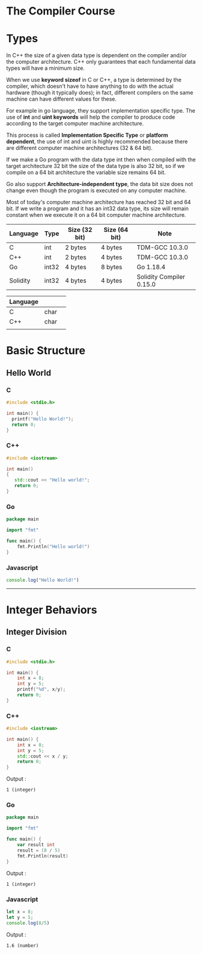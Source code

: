 # The Compiler Course



# Types

In C++ the size of a given data type is dependent on the compiler and/or the computer architecture. C++ only guarantees that each fundamental data types will have a minimum size. 

When we use **keyword sizeof** in C or C++, a type is determined by the compiler, which doesn't have to have anything to do with the actual hardware (though it typically does); in fact, different compilers on the same machine can have different values for these.

For example in go language, they support implementation specific type. The use of **int** and **uint keywords** will help the compiler to produce code according to the target computer machine architecture. 

This process is called **Implementation Specific Type** or **platform dependent**, the use of int and uint is highly recommended because there are different computer machine architectures (32 & 64 bit). 

If we make a Go program with the data type int then when compiled with the target architecture 32 bit the size of the data type is also 32 bit, so if we compile on a 64 bit architecture the variable size remains 64 bit.

Go also support **Architecture-independent type**, the data bit size does not change even though the program is executed on any computer machine.

Most of today's computer machine architecture has reached 32 bit and 64 bit. If we write a program and it has an int32 data type, its size will remain constant when we execute it on a 64 bit computer machine architecture.

| Language | Type  | Size (32 bit) | Size (64 bit) | Note                     |
| -------- | ----- | ------------- | ------------- | ------------------------ |
| C        | int   | 2 bytes       | 4 bytes       | TDM-GCC 10.3.0           |
| C++      | int   | 2 bytes       | 4 bytes       | TDM-GCC 10.3.0           |
| Go       | int32 | 4 bytes       | 8 bytes       | Go 1.18.4                |
| Solidity | int32 | 4 bytes       | 4 bytes       | Solidity Compiler 0.15.0 |





| Language |      |      |
| -------- | ---- | ---- |
| C        | char |      |
| C++      | char |      |
|          |      |      |



# Basic Structure



## Hello World



### C

```c
#include <stdio.h>

int main() {
  printf("Hello World!");
  return 0;
}
```



### C++

```c++
#include <iostream>

int main()
{
   std::cout << "Hello world!";
   return 0;
}
```



### Go

```go
package main

import "fmt"

func main() {
	fmt.Println("Hello world!")
}
```



### Javascript

```javascript
console.log("Hello World!")
```



----



# Integer Behaviors



## Integer Division



### C

```c
#include <stdio.h>

int main() {
	int x = 8;
	int y = 5;
	printf("%d", x/y);
	return 0;
}
```



### C++

```c++
#include <iostream>

int main() {
	int x = 8;
	int y = 5;
	std::cout << x / y;
	return 0;
}
```

Output : 

```
1 (integer)
```



### Go

```go
package main

import "fmt"

func main() {
	var result int
	result = (8 / 5)
	fmt.Println(result)
}
```

Output : 

```
1 (integer)
```



### Javascript

```javascript
let x = 8;
let y = 5;
console.log(8/5)
```

Output : 

```
1.6 (number)
```

